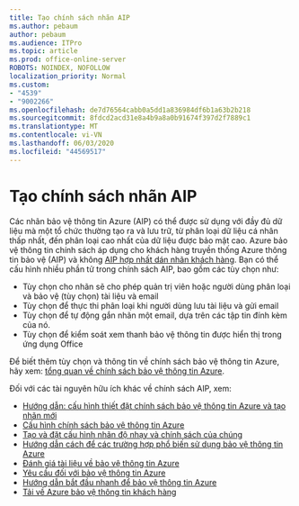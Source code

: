 ```yaml
---
title: Tạo chính sách nhãn AIP
ms.author: pebaum
author: pebaum
ms.audience: ITPro
ms.topic: article
ms.prod: office-online-server
ROBOTS: NOINDEX, NOFOLLOW
localization_priority: Normal
ms.custom:
- "4539"
- "9002266"
ms.openlocfilehash: de7d76564cabb0a5dd1a836984df6b1a63b2b218
ms.sourcegitcommit: 8fdcd2acd31e8a4b9a8a0b91674f397d2f7889c1
ms.translationtype: MT
ms.contentlocale: vi-VN
ms.lasthandoff: 06/03/2020
ms.locfileid: "44569517"
---
```

# <a name="creating-aip-label-policies"></a>Tạo chính sách nhãn AIP

Các nhãn bảo vệ thông tin Azure (AIP) có thể được sử dụng với đầy đủ dữ liệu mà một tổ chức thường tạo ra và lưu trữ, từ phân loại dữ liệu cá nhân thấp nhất, đến phân loại cao nhất của dữ liệu được bảo mật cao. Azure bảo vệ thông tin chính sách áp dụng cho khách hàng truyền thống Azure thông tin bảo vệ (AIP) và không [AIP hợp nhất dán nhãn khách hàng](https://docs.microsoft.com/azure/information-protection/rms-client/unifiedlabelingclient-version-release-history). Bạn có thể cấu hình nhiều phần tử trong chính sách AIP, bao gồm các tùy chọn như:

- Tùy chọn cho nhãn sẽ cho phép quản trị viên hoặc người dùng phân loại và bảo vệ (tùy chọn) tài liệu và email
- Tùy chọn để thực thi phân loại khi người dùng lưu tài liệu và gửi email
- Tùy chọn để tự động gắn nhãn một email, dựa trên các tập tin đính kèm của nó.
- Tùy chọn để kiểm soát xem thanh bảo vệ thông tin được hiển thị trong ứng dụng Office

Để biết thêm tùy chọn và thông tin về chính sách bảo vệ thông tin Azure, hãy xem: [tổng quan về chính sách bảo vệ thông tin Azure](https://docs.microsoft.com/azure/information-protection/overview-policy).  

Đối với các tài nguyên hữu ích khác về chính sách AIP, xem:

- [Hướng dẫn: cấu hình thiết đặt chính sách bảo vệ thông tin Azure và tạo nhãn mới](https://docs.microsoft.com/azure/information-protection/infoprotect-quick-start-tutorial)  
- [Cấu hình chính sách bảo vệ thông tin Azure](https://docs.microsoft.com/azure/information-protection/configure-policy)  
- [Tạo và đặt cấu hình nhãn độ nhạy và chính sách của chúng](https://docs.microsoft.com/microsoft-365/compliance/create-sensitivity-labels)  
- [Hướng dẫn cách để các trường hợp phổ biến sử dụng bảo vệ thông tin Azure](https://docs.microsoft.com/azure/information-protection/how-to-guides)  
- [Đánh giá tài liệu về bảo vệ thông tin Azure](https://docs.microsoft.com/azure/information-protection/what-is-information-protection)  
- [Yêu cầu đối với bảo vệ thông tin Azure](https://docs.microsoft.com/azure/information-protection/get-started/requirements)  
- [Hướng dẫn bắt đầu nhanh để bảo vệ thông tin Azure](https://docs.microsoft.com/azure/information-protection/get-started/infoprotect-quick-start-tutorial)  
- [Tải về Azure bảo vệ thông tin khách hàng](https://www.microsoft.com/download/details.aspx?id=53018)